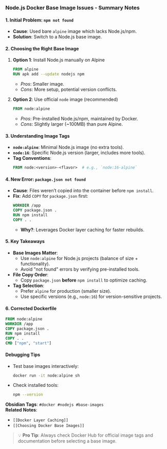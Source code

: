 ### **Node.js Docker Base Image Issues - Summary Notes**

#### **1. Initial Problem: `npm not found`**
- **Cause**: Used bare `alpine` image which lacks Node.js/npm.  
- **Solution**: Switch to a Node.js base image.  

#### **2. Choosing the Right Base Image**
1. **Option 1**: Install Node.js manually on Alpine  
   ```dockerfile
   FROM alpine
   RUN apk add --update nodejs npm
   ```
   - *Pros*: Smaller image.  
   - *Cons*: More setup, potential version conflicts.  

2. **Option 2**: Use official `node` image (recommended)  
   ```dockerfile
   FROM node:alpine
   ```
   - *Pros*: Pre-installed Node.js/npm, maintained by Docker.  
   - *Cons*: Slightly larger (~100MB) than pure Alpine.  

#### **3. Understanding Image Tags**
- **`node:alpine`**: Minimal Node.js image (no extra tools).  
- **`node:16`**: Specific Node.js version (larger, includes more tools).  
- **Tag Conventions**:  
  ```dockerfile
  FROM node:<version>-<flavor>  # e.g., `node:16-alpine`
  ```

#### **4. New Error: `package.json not found`**
- **Cause**: Files weren’t copied into the container before `npm install`.  
- **Fix**: Add `COPY` for `package.json` first:  
  ```dockerfile
  WORKDIR /app
  COPY package.json .
  RUN npm install
  COPY . .
  ```
  - **Why?**: Leverages Docker layer caching for faster rebuilds.

#### **5. Key Takeaways**
- **Base Images Matter**:  
  - Use `node:alpine` for Node.js projects (balance of size + functionality).  
  - Avoid "not found" errors by verifying pre-installed tools.  
- **File Copy Order**:  
  - Copy `package.json` **before** `npm install` to optimize caching.  
- **Tag Selection**:  
  - Prefer `alpine` for production (smaller size).  
  - Use specific versions (e.g., `node:16`) for version-sensitive projects.  

#### **6. Corrected Dockerfile**
```dockerfile
FROM node:alpine
WORKDIR /app
COPY package.json .
RUN npm install
COPY . .
CMD ["npm", "start"]
```

#### **Debugging Tips**
- Test base images interactively:  
  ```bash
  docker run -it node:alpine sh
  ```
- Check installed tools:  
  ```bash
  npm --version
  ```

**Obsidian Tags**: `#docker #nodejs #base-images`  
**Related Notes**:  
- `[[Docker Layer Caching]]`  
- `[[Choosing Docker Base Images]]`  

> 💡 **Pro Tip**: Always check Docker Hub for official image tags and documentation before selecting a base image.